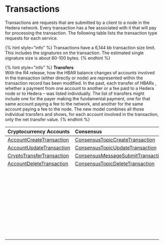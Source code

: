 # Transactions

Transactions are requests that are submitted by a client to a node in the Hedera network. Every transaction has a fee associated with it that will pay for processing the transaction. The following table lists the transaction type requests for each service.

{% hint style="info" %}
Transactions have a 6,144 kb transaction size limit. This includes the signatures on the transaction. The estimated single signature size is about 80-100 bytes.
{% endhint %}

{% hint style="info" %}
**Transfers**  
With the R4 release, how the HBAR balance changes of accounts involved in the transaction \(either directly or node\) are represented within the transaction record has been modified. In the past, each transfer of HBARs , whether a payment from one account to another or a fee paid to a Hedera node or to Hedera – was listed individually. The list of transfers might include one for the payer making the fundamental payment, one for that same account paying a fee to the network, and another for the same account paying a fee to the node. The new model combines all those individual transfers and shows, for each account involved in the transaction, only the net transfer value.
{% endhint %}

| Cryptocurrency Accounts | Consensus | Tokens | File Service | Smart Contracts |
| :--- | :--- | :--- | :--- | :--- |
| [AccountCreateTransaction](../cryptocurrency/create-an-account.md) | [ConsensusTopicCreateTransaction](../consensus/create-a-topic.md) | [TokenCreateTransaction](../tokens/define-a-token.md) | [FileCreateTransaction](../file-storage/create-a-file.md) | [ContractCreateTransaction](../smart-contracts/create-a-smart-contract.md) |
| [AccountUpdateTransaction](../cryptocurrency/update-an-account.md) | [ConsensusTopicUpdateTransaction](../consensus/update-a-topic.md) | [TokenUpdateTransaction](../tokens/update-a-token.md) | [FileAppendTransaction](../file-storage/append-to-a-file.md) | [ContractUpdateTransaction](../smart-contracts/update-a-smart-contract.md) |
| [CryptoTransferTransaction](../cryptocurrency/transfer-cryptocurrency.md) | [ConsensusMessageSubmitTransaction](../consensus/submit-a-message.md) | [TokenDeleteTransaction](../tokens/delete-a-token.md) | [FileUpdateTransaction](../file-storage/update-a-file.md) | [ContractDeleteTransaction](../smart-contracts/delete-a-smart-contract.md) |
| [AccountDeleteTransaction](../cryptocurrency/delete-an-account.md) | [ConsensusTopicDeleteTransaction](../consensus/delete-a-topic.md) | [TokenAssociateTransaction](../tokens/associate-tokens-to-an-account.md) | [FileDeleteTransaction](../file-storage/delete-a-file.md) |  |
|  |  | [TokenDissociateTransaction](../tokens/dissociate-tokens-from-an-account.md) |  |  |
|  |  | [TokenMintTransaction](../tokens/mint-a-token.md) |  |  |
|  |  | [TokenBurnTransaction](../tokens/burn-a-token.md) |  |  |
|  |  | [TokenFreezeTransaction](../tokens/freeze-an-account.md) |  |  |
|  |  | [TokenFeeScheduleUpdateTransaction](../tokens/update-a-fee-schedule.md) |  |  |
|  |  | [TokenUnfreezeTransaction](../tokens/unfreeze-an-account.md) |  |  |
|  |  | [TokenGrantKycTransaction](../tokens/enable-kyc-account-flag-1.md) |  |  |
|  |  | [TokenRevokeKycTransaction](../tokens/disable-kyc-account-flag.md) |  |  |
|  |  | [TokenWipeTransaction](../tokens/wipe-a-token.md) |  |  |

